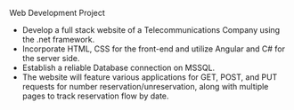 Web Development Project

- Develop a full stack website of a Telecommunications Company using the .net framework.
- Incorporate HTML, CSS for the front-end and utilize Angular and C# for the server side.
- Establish a reliable Database connection on MSSQL.
- The website will feature various applications for GET, POST, and PUT requests for number reservation/unreservation, along with multiple pages to track reservation flow by date.
